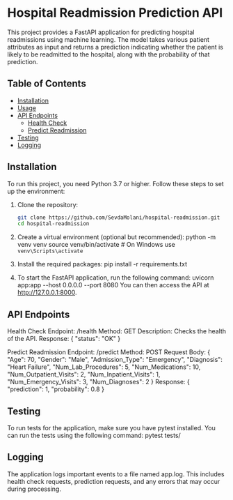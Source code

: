# Hospital Readmission Prediction API

This project provides a FastAPI application for predicting hospital readmissions using machine learning. The model takes various patient attributes as input and returns a prediction indicating whether the patient is likely to be readmitted to the hospital, along with the probability of that prediction.

## Table of Contents

- [Installation](#installation)
- [Usage](#usage)
- [API Endpoints](#api-endpoints)
  - [Health Check](#health-check)
  - [Predict Readmission](#predict-readmission)
- [Testing](#testing)
- [Logging](#logging)

## Installation

To run this project, you need Python 3.7 or higher. Follow these steps to set up the environment:

1. Clone the repository:

   ```bash
   git clone https://github.com/SevdaMolani/hospital-readmission.git
   cd hospital-readmission
2. Create a virtual environment (optional but recommended):
   python -m venv venv
   source venv/bin/activate  # On Windows use `venv\Scripts\activate`

3. Install the required packages:
   pip install -r requirements.txt
4. To start the FastAPI application, run the following command:
   uvicorn app:app --host 0.0.0.0 --port 8080
   You can then access the API at http://127.0.0.1:8000.

## API Endpoints
Health Check
Endpoint: /health
Method: GET
Description: Checks the health of the API.
Response: {
  "status": "OK"
}

Predict Readmission
Endpoint: /predict
Method: POST
Request Body:
{
    "Age": 70,
    "Gender": "Male",
    "Admission_Type": "Emergency",
    "Diagnosis": "Heart Failure",
    "Num_Lab_Procedures": 5,
    "Num_Medications": 10,
    "Num_Outpatient_Visits": 2,
    "Num_Inpatient_Visits": 1,
    "Num_Emergency_Visits": 3,
    "Num_Diagnoses": 2
}
Response:
{
    "prediction": 1,
    "probability": 0.8
}

## Testing
To run tests for the application, make sure you have pytest installed. You can run the tests using the following command:
pytest tests/

## Logging
The application logs important events to a file named app.log. This includes health check requests, prediction requests, and any errors that may occur during processing.
